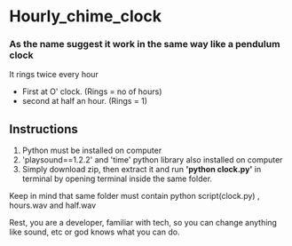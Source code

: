 # Hourly_chime_clock
### As the name suggest it work in the same way like a pendulum clock
It rings twice every hour
  * First at O' clock. (Rings = no of hours)
  * second at half an hour. (Rings = 1)

## Instructions

  1. Python must be installed on computer
  1. 'playsound==1.2.2' and 'time' python library also installed on computer
  1. Simply download zip, then extract it and run __'python clock.py'__ in terminal by opening terminal inside the same folder.
  <p> Keep in mind that same folder must contain python script(clock.py) , hours.wav and half.wav</p>
  <p> Rest, you are a developer, familiar with tech, so you can change anything like sound, etc or god knows what you can do.</p>  
